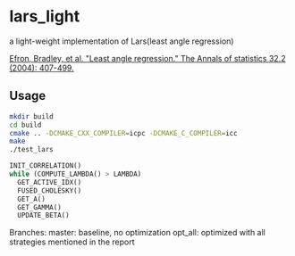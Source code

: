 # lars_light
a light-weight implementation of Lars(least angle regression)

[Efron, Bradley, et al. "Least angle regression." The Annals of statistics 32.2 (2004): 407-499.](http://statweb.stanford.edu/~tibs/ftp/lars.pdf)

Usage
------------
```bash
mkdir build
cd build 
cmake .. -DCMAKE_CXX_COMPILER=icpc -DCMAKE_C_COMPILER=icc
make
./test_lars
```

```python
INIT_CORRELATION()
while (COMPUTE_LAMBDA() > LAMBDA)
  GET_ACTIVE_IDX()
  FUSED_CHOLESKY()
  GET_A()
  GET_GAMMA()
  UPDATE_BETA()
```

Branches:
master: baseline, no optimization
opt_all: optimized with all strategies mentioned in the report
